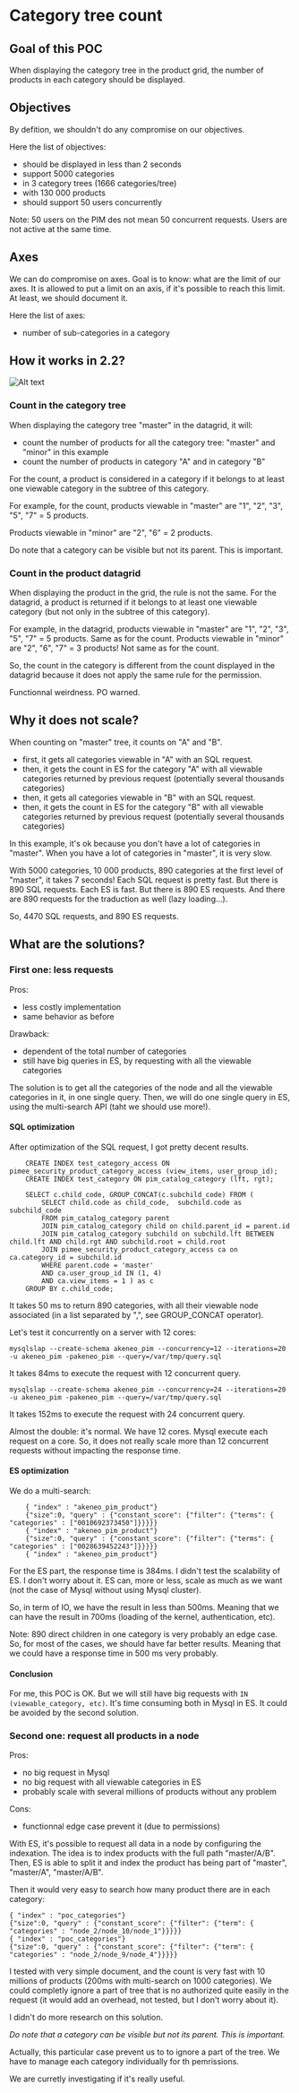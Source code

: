 # Category tree count

## Goal of this POC

When displaying the category tree in the product grid, the number of products in each category should be displayed.

## Objectives

By defition, we shouldn't do any compromise on our objectives.

Here the list of objectives:

- should be displayed in less than 2 seconds
- support 5000 categories
- in 3 category trees (1666 categories/tree)
- with 130 000 products 
- should support 50 users concurrently

Note: 50 users on the PIM des not mean 50 concurrent requests. Users are not active at the same time.

## Axes 

We can do compromise on axes. Goal is to know: what are the limit of our axes.
It is allowed to put a limit on an axis, if it's possible to reach this limit.
At least, we should document it.

Here the list of axes:

- number of sub-categories in a category

## How it works in 2.2?

![Alt text](category_tree.png?raw=true "Category tree")

### Count in the category tree

When displaying the category tree "master" in the datagrid, it will:
- count the number of products for all the category tree: "master" and "minor" in this example
- count the number of products in category "A" and in category "B"

For the count, a product is considered in a category if it belongs to at least one viewable category in the subtree of this category.

For example, for the count, products viewable in "master" are "1", "2", "3", "5", "7" = 5 products.

Products viewable in "minor" are "2", "6" = 2 products.

Do note that a category can be visible but not its parent. This is important.

### Count in the product datagrid

When displaying the product in the grid, the rule is not the same.
For the datagrid, a product is returned if it belongs to at least one viewable category (but not only in the subtree of this category).

For example, in the datagrid, products viewable in "master" are "1", "2", "3", "5", "7" = 5 products. Same as for the count.
Products viewable in "minor" are "2", "6", "7" = 3 products! Not same as for the count. 

So, the count in the category is different from the count displayed in the datagrid because it does not apply the same rule for the permission.

Functionnal weirdness. PO warned.

## Why it does not scale?

When counting on "master" tree, it counts on "A" and "B".
- first, it gets all categories viewable in "A" with an SQL request.
- then, it gets the count in ES for the category "A" with all viewable categories returned by previous request (potentially several thousands categories)
- then, it gets all categories viewable in "B" with an SQL request.
- then, it gets the count in ES for the category "B" with all viewable categories returned by previous request (potentially several thousands categories)

In this example, it's ok because you don't have a lot of categories in "master".
When you have a lot of categories in "master", it is very slow.

With 5000 categories, 10 000 products, 890 categories at the first level of "master", it takes 7 seconds!
Each SQL request is pretty fast. But there is 890 SQL requests. 
Each ES is fast. But there is 890 ES requests.
And there are 890 requests for the traduction as well (lazy loading...).

So, 4470 SQL requests, and 890 ES requests.

## What are the solutions?

### First one: less requests

Pros:
- less costly implementation
- same behavior as before

Drawback:
- dependent of the total number of categories
- still have big queries in ES, by requesting with all the viewable categories

The solution is to get all the categories of the node and all the viewable categories in it, in one single query. 
Then, we will do one single query in ES, using the multi-search API (taht we should use more!).

#### SQL optimization

After optimization of the SQL request, I got pretty decent results.

```
    CREATE INDEX test_category_access ON pimee_security_product_category_access (view_items, user_group_id);
    CREATE INDEX test_category ON pim_catalog_category (lft, rgt);

    SELECT c.child_code, GROUP_CONCAT(c.subchild_code) FROM (
        SELECT child.code as child_code,  subchild.code as subchild_code
        FROM pim_catalog_category parent
        JOIN pim_catalog_category child on child.parent_id = parent.id
        JOIN pim_catalog_category subchild on subchild.lft BETWEEN child.lft AND child.rgt AND subchild.root = child.root
        JOIN pimee_security_product_category_access ca on ca.category_id = subchild.id 
        WHERE parent.code = 'master'
        AND ca.user_group_id IN (1, 4)
        AND ca.view_items = 1 ) as c
    GROUP BY c.child_code;
```

It takes 50 ms to return 890 categories, with all their viewable node associated (in a list separated by ",", see GROUP_CONCAT operator).

Let's test it concurrently on a server with 12 cores:

```
mysqlslap --create-schema akeneo_pim --concurrency=12 --iterations=20 -u akeneo_pim -pakeneo_pim --query=/var/tmp/query.sql
```

It takes 84ms to execute the request with 12 concurrent query.

```
mysqlslap --create-schema akeneo_pim --concurrency=24 --iterations=20 -u akeneo_pim -pakeneo_pim --query=/var/tmp/query.sql
```

It takes 152ms to execute the request with 24 concurrent query.

Almost the double: it's normal. We have 12 cores. Mysql execute each request on a core. So, it does not really scale more than 12 concurrent requests without impacting the response time.

#### ES optimization

We do a multi-search:
```
    { "index" : "akeneo_pim_product"}
    {"size":0, "query" : {"constant_score": {"filter": {"terms": { "categories" : ["0010692373450"]}}}}}
    { "index" : "akeneo_pim_product"}
    {"size":0, "query" : {"constant_score": {"filter": {"terms": { "categories" : ["0028639452243"]}}}}}
    { "index" : "akeneo_pim_product"}
```

For the ES part, the response time is 384ms. 
I didn't test the scalability of ES. I don't worry about it. ES can, more or less, scale as much as we want (not the case of Mysql without using Mysql cluster).

So, in term of IO, we have the result in less than 500ms. Meaning that we can have the result in 700ms (loading of the kernel, authentication, etc).


Note: 890 direct children in one category is very probably an edge case. So, for most of the cases, we should have far better results. Meaning that we could have a response time in 500 ms very probably.

#### Conclusion

For me, this POC is OK. But we will still have big requests with `IN (viewable_category, etc)`. It's time consuming both in Mysql in ES. It could be avoided by the second solution.

### Second one: request all products in a node

Pros:
- no big request in Mysql 
- no big request with all viewable categories in ES
- probably scale with several millions of products without any problem

Cons:
- functionnal edge case prevent it (due to permissions)

With ES, it's possible to request all data in a node by configuring the indexation.
The idea is to index products with the full path "master/A/B". Then, ES is able to split it and index the product has being part of "master", "master/A", "master/A/B".

Then it would very easy to search how many product there are in each category:
```
{ "index" : "poc_categories"}
{"size":0, "query" : {"constant_score": {"filter": {"term": { "categories" : "node_2/node_10/node_1"}}}}}
{ "index" : "poc_categories"}
{"size":0, "query" : {"constant_score": {"filter": {"term": { "categories" : "node_2/node_9/node_4"}}}}}
```

I tested with very simple document, and the count is very fast with 10 millions of products (200ms with multi-search on 1000 categories). 
We could completly ignore a part of tree that is no authorized quite easily in the request (it would add an overhead, not tested, but I don't worry about it).

I didn't do more research on this solution.

_Do note that a category can be visible but not its parent. This is important._

Actually, this particular case prevent us to to ignore a part of the tree. We have to manage each category individually for th pemrissions.

We are curretly investigating if it's really useful.

